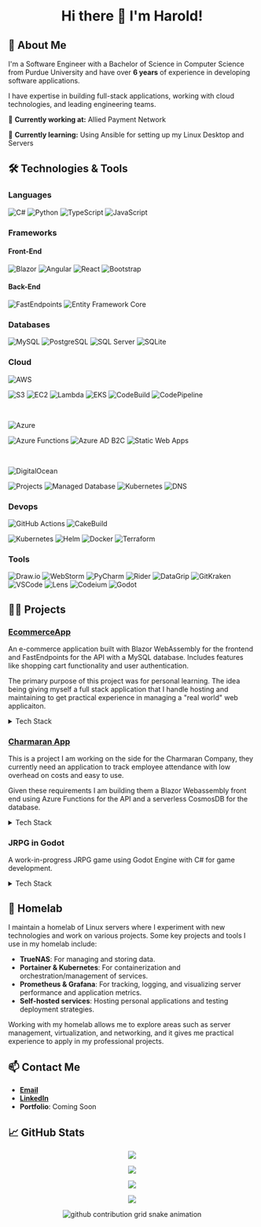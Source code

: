 <h1 align="center"> Hi there 👋 I'm Harold!</h1>

## 🚀 About Me

I'm a Software Engineer with a Bachelor of Science in Computer Science from Purdue University and have over **6 years** of experience in developing software applications. 

I have expertise in building full-stack applications, working with cloud technologies, and leading engineering teams.

🔭 **Currently working at:** Allied Payment Network 

🌱 **Currently learning:** Using Ansible for setting up my Linux Desktop and Servers

## 🛠️ Technologies & Tools

### Languages

![C#](https://img.shields.io/badge/C%23-239120?style=for-the-badge&logo=c-sharp&logoColor=white)
![Python](https://img.shields.io/badge/Python-3776AB?style=for-the-badge&logo=python&logoColor=white)
![TypeScript](https://img.shields.io/badge/TypeScript-3178C6?style=for-the-badge&logo=typescript&logoColor=white)
![JavaScript](https://img.shields.io/badge/JavaScript-F7DF1E?style=for-the-badge&logo=javascript&logoColor=black)

### Frameworks
#### Front-End
![Blazor](https://img.shields.io/badge/Blazor-512BD4?style=for-the-badge&logo=blazor&logoColor=white)
![Angular](https://img.shields.io/badge/Angular-DD0031?style=for-the-badge&logo=angular&logoColor=white)
![React](https://img.shields.io/badge/React-61DAFB?style=for-the-badge&logo=react&logoColor=black)
![Bootstrap](https://img.shields.io/badge/Bootstrap-7952B3?style=for-the-badge&logo=bootstrap&logoColor=white)


#### Back-End
![FastEndpoints](https://img.shields.io/badge/FastEndpoints-000000?style=for-the-badge&logo=.net&logoColor=white)
![Entity Framework Core](https://img.shields.io/badge/Entity%20Framework-512BD4?style=for-the-badge&logo=.net&logoColor=white)




### Databases
![MySQL](https://img.shields.io/badge/MySQL-4479A1?style=for-the-badge&logo=mysql&logoColor=white)
![PostgreSQL](https://img.shields.io/badge/PostgreSQL-4169E1?style=for-the-badge&logo=postgresql&logoColor=white)
![SQL Server](https://img.shields.io/badge/Microsoft%20SQL%20Server-CC2927?style=for-the-badge&logo=microsoft-sql-server&logoColor=white)
![SQLite](https://img.shields.io/badge/SQLite-003B57?style=for-the-badge&logo=sqlite&logoColor=white)


### Cloud

![AWS](https://img.shields.io/badge/Amazon%20AWS-232F3E?style=for-the-badge&logo=amazon-aws&logoColor=white)

![S3](https://img.shields.io/badge/Amazon%20S3-569A31?style=for-the-badge&logo=amazon-s3&logoColor=white)
![EC2](https://img.shields.io/badge/Amazon%20EC2-FF9900?style=for-the-badge&logo=amazon-ec2&logoColor=white)
![Lambda](https://img.shields.io/badge/AWS%20Lambda-FF9900?style=for-the-badge&logo=aws-lambda&logoColor=white)
![EKS](https://img.shields.io/badge/Amazon%20EKS-FF9900?style=for-the-badge&logo=amazon-eks&logoColor=white)
![CodeBuild](https://img.shields.io/badge/AWS%20CodeBuild-232F3E?style=for-the-badge&logo=amazon-aws&logoColor=white)
![CodePipeline](https://img.shields.io/badge/AWS%20CodePipeline-232F3E?style=for-the-badge&logo=amazon-aws&logoColor=white)


<br>

![Azure](https://img.shields.io/badge/Microsoft%20Azure-0078D4?style=for-the-badge&logo=microsoft-azure&logoColor=white)

![Azure Functions](https://img.shields.io/badge/Azure%20Functions-0062AD?style=for-the-badge&logo=azure-functions&logoColor=white)
![Azure AD B2C](https://img.shields.io/badge/Azure%20Active%20Directory%20B2c-0089D6?style=for-the-badge&logo=microsoft-azure&logoColor=white)
![Static Web Apps](https://img.shields.io/badge/Azure%20Static%20Web%20Apps-0089D6?style=for-the-badge&logo=microsoft-azure&logoColor=white)

<br>

![DigitalOcean](https://img.shields.io/badge/DigitalOcean-0080FF?style=for-the-badge&logo=digitalocean&logoColor=white)

![Projects](https://img.shields.io/badge/Projects-0080FF?style=for-the-badge&logo=digitalocean&logoColor=white)
![Managed Database](https://img.shields.io/badge/Managed%20Database-0080FF?style=for-the-badge&logo=digitalocean&logoColor=white)
![Kubernetes](https://img.shields.io/badge/Kubernetes-0080FF?style=for-the-badge&logo=digitalocean&logoColor=white)
![DNS](https://img.shields.io/badge/DNS-0080FF?style=for-the-badge&logo=digitalocean&logoColor=white)


### Devops

![GitHub Actions](https://img.shields.io/badge/GitHub%20Actions-2088FF?style=for-the-badge&logo=github-actions&logoColor=white)
![CakeBuild](https://img.shields.io/badge/CakeBuild-DD519E?style=for-the-badge&logo=cakephp&logoColor=white)

![Kubernetes](https://img.shields.io/badge/Kubernetes-326CE5?style=for-the-badge&logo=kubernetes&logoColor=white)
![Helm](https://img.shields.io/badge/Helm-0F1689?style=for-the-badge&logo=helm&logoColor=white)
![Docker](https://img.shields.io/badge/Docker-2496ED?style=for-the-badge&logo=docker&logoColor=white)
![Terraform](https://img.shields.io/badge/Terraform-7B42BC?style=for-the-badge&logo=terraform&logoColor=white)

### Tools

![Draw.io](https://img.shields.io/badge/Draw.io-F08705?style=for-the-badge&logo=diagrams.net&logoColor=white)
![WebStorm](https://img.shields.io/badge/WebStorm-000000?style=for-the-badge&logo=webstorm&logoColor=white)
![PyCharm](https://img.shields.io/badge/PyCharm-000000?style=for-the-badge&logo=pycharm&logoColor=white)
![Rider](https://img.shields.io/badge/Rider-000000?style=for-the-badge&logo=rider&logoColor=white)
![DataGrip](https://img.shields.io/badge/DataGrip-000000?style=for-the-badge&logo=datagrip&logoColor=white)
![GitKraken](https://img.shields.io/badge/GitKraken-179287?style=for-the-badge&logo=gitkraken&logoColor=white)
![VSCode](https://img.shields.io/badge/VS%20Code-007ACC?style=for-the-badge&logo=visual-studio-code&logoColor=white)
![Lens](https://img.shields.io/badge/Lens-FFCC00?style=for-the-badge&logo=lens&logoColor=black)
![Codeium](https://img.shields.io/badge/Codeium-09B6A2?style=for-the-badge&logo=codeium&logoColor=white)
![Godot](https://img.shields.io/badge/Godot-478CBF?style=for-the-badge&logo=godot-engine&logoColor=white)

## 👨‍💻 Projects
### [EcommerceApp](https://github.com/smithhe/EcommerceApp)

An e-commerce application built with Blazor WebAssembly for the frontend and FastEndpoints for the API with a MySQL database. Includes features like shopping cart functionality and user authentication.

The primary purpose of this project was for personal learning. The idea being giving myself a full stack application that I handle hosting and maintaining to get practical experience in managing a "real world" web applicaiton.

<details>
    <summary>Tech Stack</summary>

![C#](https://img.shields.io/badge/C%23-239120?style=for-the-badge&logo=c-sharp&logoColor=white)
![TypeScript](https://img.shields.io/badge/TypeScript-3178C6?style=for-the-badge&logo=typescript&logoColor=white)

![FastEndpoints](https://img.shields.io/badge/FastEndpoints-000000?style=for-the-badge&logo=.net&logoColor=white)
![Entity Framework Core](https://img.shields.io/badge/Entity%20Framework-512BD4?style=for-the-badge&logo=.net&logoColor=white)
![Blazor](https://img.shields.io/badge/Blazor-512BD4?style=for-the-badge&logo=blazor&logoColor=white)
![React](https://img.shields.io/badge/React-61DAFB?style=for-the-badge&logo=react&logoColor=black)
![Bootstrap](https://img.shields.io/badge/Bootstrap-7952B3?style=for-the-badge&logo=bootstrap&logoColor=white)

![DigitalOcean](https://img.shields.io/badge/DigitalOcean-0080FF?style=for-the-badge&logo=digitalocean&logoColor=white)
![Projects](https://img.shields.io/badge/Projects-0080FF?style=for-the-badge&logo=digitalocean&logoColor=white)
![Managed Database](https://img.shields.io/badge/Managed%20Database-0080FF?style=for-the-badge&logo=digitalocean&logoColor=white)
![Kubernetes](https://img.shields.io/badge/Kubernetes-0080FF?style=for-the-badge&logo=digitalocean&logoColor=white)
![DNS](https://img.shields.io/badge/DNS-0080FF?style=for-the-badge&logo=digitalocean&logoColor=white)
![S3](https://img.shields.io/badge/Amazon%20S3-569A31?style=for-the-badge&logo=amazon-s3&logoColor=white)

</details>

### [Charmaran App](https://github.com/Charmaran/CharmaranApp)

This is a project I am working on the side for the Charmaran Company, they currently need an application to track employee attendance with low overhead on costs and easy to use. 

Given these requirements I am building them a Blazor Webassembly front end using Azure Functions for the API and a serverless CosmosDB for the database.

<details>
    <summary>Tech Stack</summary>

![C#](https://img.shields.io/badge/C%23-239120?style=for-the-badge&logo=c-sharp&logoColor=white)

![Entity Framework Core](https://img.shields.io/badge/Entity%20Framework-512BD4?style=for-the-badge&logo=.net&logoColor=white)
![Blazor](https://img.shields.io/badge/Blazor-512BD4?style=for-the-badge&logo=blazor&logoColor=white)
![Bootstrap](https://img.shields.io/badge/Bootstrap-7952B3?style=for-the-badge&logo=bootstrap&logoColor=white)

![Azure](https://img.shields.io/badge/Microsoft%20Azure-0078D4?style=for-the-badge&logo=microsoft-azure&logoColor=white)
![Azure Functions](https://img.shields.io/badge/Azure%20Functions-0062AD?style=for-the-badge&logo=azure-functions&logoColor=white)
![Azure AD B2C](https://img.shields.io/badge/Azure%20Active%20Directory%20B2c-0089D6?style=for-the-badge&logo=microsoft-azure&logoColor=white)
![Static Web Apps](https://img.shields.io/badge/Azure%20Static%20Web%20Apps-0089D6?style=for-the-badge&logo=microsoft-azure&logoColor=white)

</details>

### JRPG in Godot
A work-in-progress JRPG game using Godot Engine with C# for game development.

<details>
    <summary>Tech Stack</summary>

![C#](https://img.shields.io/badge/C%23-239120?style=for-the-badge&logo=c-sharp&logoColor=white)

![Godot](https://img.shields.io/badge/Godot-478CBF?style=for-the-badge&logo=godot-engine&logoColor=white)

</details>

## 🏡 Homelab

I maintain a homelab of Linux servers where I experiment with new technologies and work on various projects. Some key projects and tools I use in my homelab include:

- **TrueNAS**: For managing and storing data.
- **Portainer & Kubernetes**: For containerization and orchestration/management of services.
- **Prometheus & Grafana**: For tracking, logging, and visualizing server performance and application metrics.
- **Self-hosted services**: Hosting personal applications and testing deployment strategies.

Working with my homelab allows me to explore areas such as server management, virtualization, and networking, and it gives me practical experience to apply in my professional projects.


## 📫 Contact Me
- [**Email**](smithhe95@protonmail.com) 
- [**LinkedIn**](https://www.linkedin.com/in/harold-smith-463074136/)
- **Portfolio**: Coming Soon

## 📈 GitHub Stats

<div align="center">

![](https://github-readme-stats.vercel.app/api?username=smithhe&show_icons=true&theme=dark)

</div>

<div align="center">

![](https://github-readme-streak-stats.herokuapp.com/?user=smithhe&theme=dark&hide_border=false)

</div>

<div align="center">

![](https://github-readme-stats.vercel.app/api/top-langs/?username=smithhe&theme=dark&hide_border=false&include_all_commits=true&count_private=false&layout=compact)

</div>

<div align="center">

![](https://github-readme-activity-graph.vercel.app/graph?username=smithhe&theme=github-compact)

</div>

<div align="center">
    <picture>
        <source media="(prefers-color-scheme: dark)" srcset="https://smithhe.github.io/smithhe/github-snake-dark.svg">
        <source media="(prefers-color-scheme: light)" srcset="https://smithhe.github.io/smithhe/github-snake.svg">
        <img alt="github contribution grid snake animation" src="https://smithhe.github.io/smithhe/github-snake.svg">
    </picture>
</div>




